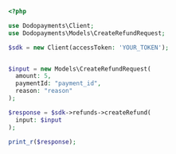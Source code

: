 ```php
<?php

use Dodopayments\Client;
use Dodopayments\Models\CreateRefundRequest;

$sdk = new Client(accessToken: 'YOUR_TOKEN');


$input = new Models\CreateRefundRequest(
  amount: 5,
  paymentId: "payment_id",
  reason: "reason"
);

$response = $sdk->refunds->createRefund(
  input: $input
);

print_r($response);

```


<!-- This file was generated by liblab | https://liblab.com/ -->